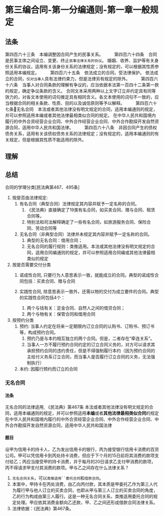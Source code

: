 # 第三编合同-第一分编通则-第一章一般规定

## 法条
第四百六十三条　本编调整因合同产生的民事关系。
　　
第四百六十四条　合同是民事主体之间设立、变更、终止`民事法律关系的协议`。
婚姻、收养、监护等有关身份关系的协议，适用有关该身份关系的法律规定；没有规定的，可以根据其性质参照适用本编规定。
　　
第四百六十五条　依法成立的合同，受法律保护。
依法成立的合同，`仅对当事人`具有法律约束力，但是法律另有规定的除外。
　　
第四百六十六条　当事人对合同条款的理解有争议的，应当依据本法第一百四十二条第一款的规定，确定争议条款的含义。
合同文本采用两种以上文字订立并约定具有同等效力的，对各文本使用的词句推定具有相同含义。各文本使用的词句不一致的，应当根据合同的相关条款、性质、目的以及诚信原则等予以解释。
　　
第四百六十七条🔴无名合同　本法或者其他法律没有明文规定的合同，适用本编通则的规定，并可以参照适用本编或者其他法律最相类似合同的规定。
在中华人民共和国境内履行的中外合资经营企业合同、中外合作经营企业合同、中外合作勘探开发自然资源合同，适用中华人民共和国法律。
　　
第四百六十八条　非因合同产生的债权债务关系，适用有关该债权债务关系的法律规定；没有规定的，适用本编通则的有关规定，但是根据其性质不能适用的除外。


## 理解


## 总结
合同的学理分类[民法典第467、495条]
1. 按是否由法律规定:
    1. 有名合同（典型合同）法律规定其内容并赋予一定名称的合同。
        1. 《民法典》直接确定了19类有名合同，如买卖合同、赠与合同、租赁合同等。
        2. 特别法和司法解释确定了一些有名合同，如旅游服务合同、保险合同、劳动合同等
    2. 无名合同（非典型合同）法律并未规定其内容并赋予一定名称的合同。
        1. 典型的无名合同：借用合同；
        2. 无名合同的履行规则：类推适用。本法或其他法律没有明文规定的合同，适用合同编通则的规定，并可以参照适用合同编或其他法律最相类似的规定
2. 按是否需要交付分类
    1. 诺成性合同, 只要行为人意思表示一致，就能成立的合同。典型的诺成性合同包括：买卖合同、赠与合同

    2. 实践性合同, 除意思表示一致外，还需以物的交付为成立要件的合同。典型的实践性合同包括4个：
        1. 两个与钱有关：定金合同、自然人之间的借贷合同；
        2. 两个与物有关：保管合同和借用合同
3. 按预约分类
    1. 预约: 当事人约定在将来一定期限内订立合同的认购书、订购书、预订书等，构成预约合同。
        1. 预约乃是与本约相互独立的两个合同。但是，二者存在“牵连关系”。
        2. 当事人一方不履行预约合同约定的订立合同义务的，对方可以请求其承担预约合同的违约责任，但是不得强制履行本约（因为预约合同的主给付义务系订立合同，而当事人是否履行订立合同的义务，无法强制执行）
    2. 本约: 因履行预约而订立的合同


### 无名合同

#### 法条
无名合同的法律适用, 《民法典》第467条
本法或者其他法律没有明文规定的合同，适用本编通则的规定，并可以参照适用**本编**或者**其他法律最相类似合同**的规定
在中华人民共和国境内履行的中外合资经营企业合同、中外合作经营企业合同、中外合作勘探开发自然资源合同，适用中华人民共和国法律

#### 题目
设甲为信用卡的持卡人，乙为发出信用卡的银行，丙为接受银行信用卡消费的百货公司。甲可以凭信用卡到丙处持卡消费，但应于下个月的15日前将其消费的款项支付给乙；丙应当接受甲的持卡消费，并于每月的20日请求乙支付甲消费的款项，丙不得请求甲支付其消费的款项。甲与乙之间存在什么法律关系？

1. `无名合同关系`，可以`类推适用``委托合同`和`借款合同`。
2. 本案中，甲持卡在丙处消费，由乙向丙付款，其本质是甲委托乙作为第三人代为履行甲与他人订立的买卖合同，也即从甲与第三人订立的买卖合同的角度，乙的行为构成由第三人履行。这是一种无名合同关系，类推适用委托合同的规定处理。甲应依其消费金额向乙还款，甲、乙之间还形成借款合同法律关系。
3. 法律依据：《民法典》第467条。







